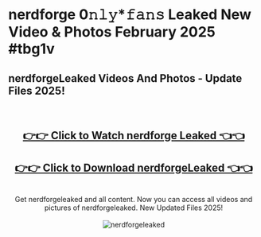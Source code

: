 # nerdforge 0𝚗𝚕𝚢*𝚏𝚊𝚗𝚜 Leaked New Video & Photos February 2025 #tbg1v

<h2>nerdforgeLeaked Videos And Photos - Update Files 2025!</h2>
<br>
<div align="center">
<h2><a href="https://mediaupload.pro?title=nerdforge&ref=11F" rel="nofollow">👉👉 Click to Watch nerdforge Leaked 👈👈</a></h2>
<h2><a href="https://mediaupload.pro?title=nerdforge&ref=11F" rel="nofollow">👉👉 Click to Download nerdforgeLeaked 👈👈</a></h2>
<br>
Get nerdforgeleaked and all content. Now you can access all videos and pictures of nerdforgeleaked. New Updated Files 2025!
<br>
<br>
<a href="https://mediaupload.pro?title=nerdforge&ref=11F" rel="nofollow" data-target="animated-image.originalLink"><img src="https://i.ibb.co/Gkj2r4b/banner.png" alt="nerdforgeleaked" style="max-width: 100%; display: inline-block;" data-target="animated-image.originalImage"></a>
</div>
<br>

